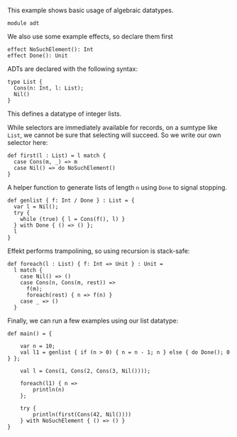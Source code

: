This example shows basic usage of algebraic datatypes.

```
module adt
```

We also use some example effects, so declare them first
```
effect NoSuchElement(): Int
effect Done(): Unit
```


ADTs are declared with the following syntax:
```
type List {
  Cons(n: Int, l: List);
  Nil()
}
```
This defines a datatype of integer lists.


While selectors are immediately available for records, on a sumtype like `List`, we cannot
be sure that selecting will succeed. So we write our own selector here:

```
def first(l : List) = l match {
  case Cons(m, _) => m
  case Nil() => do NoSuchElement()
}
```

A helper function to generate lists of length `n` using `Done` to signal stopping.
```
def genlist { f: Int / Done } : List = {
  var l = Nil();
  try {
    while (true) { l = Cons(f(), l) }
  } with Done { () => () };
  l
}
```

Effekt performs trampolining, so using recursion is stack-safe:
```
def foreach(l : List) { f: Int => Unit } : Unit =
  l match {
    case Nil() => ()
    case Cons(n, Cons(m, rest)) =>
      f(m);
      foreach(rest) { n => f(n) }
    case _ => ()
  }
```

Finally, we can run a few examples using our list datatype:
```
def main() = {

    var n = 10;
    val l1 = genlist { if (n > 0) { n = n - 1; n } else { do Done(); 0 } };

    val l = Cons(1, Cons(2, Cons(3, Nil())));

    foreach(l1) { n =>
        println(n)
    };

    try {
        println(first(Cons(42, Nil())))
    } with NoSuchElement { () => () }
}
```